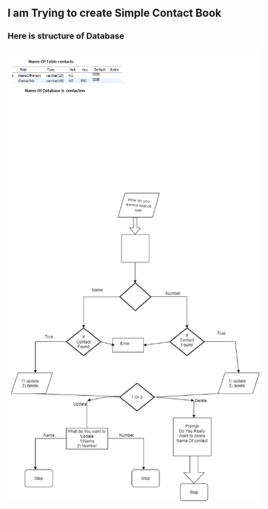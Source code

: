 
## I am Trying to create Simple Contact Book
### Here is structure of Database 
![database_Structure](Images/Database_Image1.png)
![First Fow Chart](Images/python.png)
